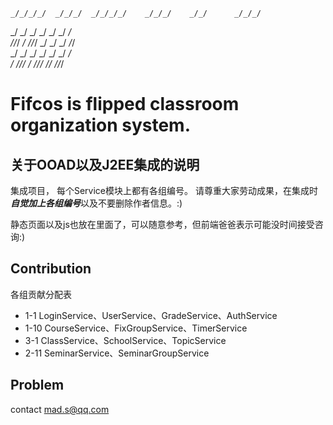                                                                
    _/_/_/_/  _/_/_/  _/_/_/_/    _/_/_/    _/_/      _/_/_/   
   _/          _/    _/        _/        _/    _/  _/          
  _/_/_/      _/    _/_/_/    _/        _/    _/    _/_/       
 _/          _/    _/        _/        _/    _/        _/      
_/        _/_/_/  _/          _/_/_/    _/_/    _/_/_/         
                                                               
                                                               


 # Fifcos is flipped classroom organization system.
 
 ## 关于OOAD以及J2EE集成的说明
 
 集成项目， 每个Service模块上都有各组编号。
 请尊重大家劳动成果，在集成时***自觉加上各组编号***以及不要删除作者信息。:)
 
 静态页面以及js也放在里面了，可以随意参考，但前端爸爸表示可能没时间接受咨询:)
 
 ## Contribution
 
 各组贡献分配表
 - 1-1 LoginService、UserService、GradeService、AuthService
 - 1-10 CourseService、FixGroupService、TimerService
 - 3-1 ClassService、SchoolService、TopicService
 - 2-11 SeminarService、SeminarGroupService
 
 ## Problem
 contact mad.s@qq.com